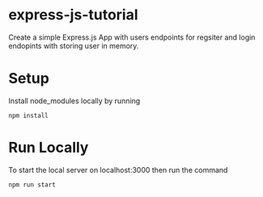 # express-js-tutorial
Create a simple Express.js App with users endpoints for regsiter and login endopints with storing user in memory.

# Setup
Install node_modules locally by running
```
npm install
```

# Run Locally
To start the local server on localhost:3000 then run the command
```
npm run start
```
